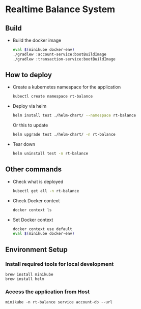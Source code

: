 # Realtime Balance System

## Build

* Build the docker image
    ```bash
    eval $(minikube docker-env)
    ./gradlew :account-service:bootBuildImage
    ./gradlew :transaction-service:bootBuildImage
    ```

## How to deploy

* Create a kubernetes namespace for the application
    ```bash
    kubectl create namespace rt-balance
    ```
* Deploy via helm
    ```bash
    helm install test ./helm-chart/ --namespace rt-balance
    ```
    Or this to update
    ```bash
    helm upgrade test ./helm-chart/ -n rt-balance
    ```

* Tear down
    ```bash
    helm uninstall test -n rt-balance
    ```

## Other commands

* Check what is deployed
    ```bash
    kubectl get all -n rt-balance
    ```
* Check Docker context
    ```bash
    docker context ls
    ```
* Set Docker context
    ```bash
    docker context use default
    eval $(minikube docker-env)
    ```
  
## Environment Setup

### Install required tools for local development
  ```shell
  brew install minikube
  brew install helm
  ```

### Access the application from Host
  ```shell
  minikube -n rt-balance service account-db --url
  ```
